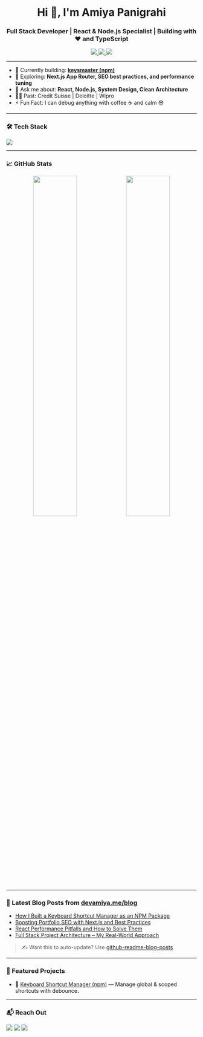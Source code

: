 <h1 align="center">Hi 👋, I'm Amiya Panigrahi</h1>
<h3 align="center">Full Stack Developer | React & Node.js Specialist | Building with ❤️ and TypeScript</h3>

<p align="center">
  <a href="https://devamiya.me" target="_blank">
    <img src="https://img.shields.io/badge/Portfolio-devamiya.me-blue?style=flat-square" />
  </a>
  <a href="https://linkedin.com/in/devamiya" target="_blank">
    <img src="https://img.shields.io/badge/LinkedIn-devamiya-blue?style=flat-square&logo=linkedin" />
  </a>
  <a href="mailto:hi@devamiya.me">
    <img src="https://img.shields.io/badge/Email-hi@devamiya.me-red?style=flat-square&logo=gmail&logoColor=white" />
  </a>
</p>

---

- 🔭 Currently building: **[keysmaster (npm)](https://github.com/devamiya/keysmaster)**  
- 🌱 Exploring: **Next.js App Router, SEO best practices, and performance tuning**  
- 💬 Ask me about: **React, Node.js, System Design, Clean Architecture**  
- 👨‍💻 Past: Credit Suisse | Deloitte | Wipro  
- ⚡ Fun Fact: I can debug anything with coffee ☕️ and calm 😎

---

### 🛠️ Tech Stack

<p align="left">
  <img src="https://skillicons.dev/icons?i=js,ts,react,nextjs,nodejs,express,java,spring,html,css,tailwind,chakra,git,github,vscode" />
</p>

---

### 📈 GitHub Stats

<p align="center">
  <img src="https://github-readme-stats.vercel.app/api?username=devamiya&show_icons=true&theme=tokyonight&hide_border=true" width="48%" />
  <img src="https://github-readme-streak-stats.herokuapp.com/?user=devamiya&theme=tokyonight&hide_border=true" width="48%" />
</p>

---

### 🧠 Latest Blog Posts from [devamiya.me/blog](https://devamiya.me/blog)

<!-- BLOG-POST-LIST:START -->
- [How I Built a Keyboard Shortcut Manager as an NPM Package](https://devamiya.me/blog/keyboard-shortcut-manager-npm)
- [Boosting Portfolio SEO with Next.js and Best Practices](https://devamiya.me/blog/nextjs-seo-portfolio)
- [React Performance Pitfalls and How to Solve Them](https://devamiya.me/blog/react-performance-tips)
- [Full Stack Project Architecture – My Real-World Approach](https://devamiya.me/blog/fullstack-architecture)
<!-- BLOG-POST-LIST:END -->

> ✍️ Want this to auto-update? Use [github-readme-blog-posts](https://github.com/gautamkrishnar/blog-post-workflow)

---

### 📌 Featured Projects

- 🔧 [Keyboard Shortcut Manager (npm)](https://github.com/amiyapanigrahi/keyboard-shortcut-manager) — Manage global & scoped shortcuts with debounce.
  
---

### 📬 Reach Out

<p align="left">
  <a href="https://linkedin.com/in/devamiya"><img src="https://img.shields.io/badge/-LinkedIn-blue?style=flat-square&logo=linkedin" /></a>
  <a href="mailto:hi@devamiya.me"><img src="https://img.shields.io/badge/-Email-red?style=flat-square&logo=gmail&logoColor=white" /></a>
  <a href="https://devamiya.me"><img src="https://img.shields.io/badge/-Portfolio-000?style=flat-square&logo=web&logoColor=white" /></a>
</p>
